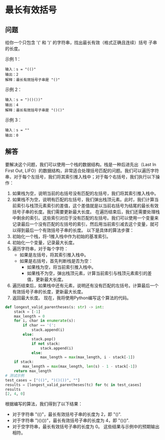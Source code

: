 # 最长有效括号
## 问题
给你一个只包含 '(' 和 ')' 的字符串，找出最长有效（格式正确且连续）括号
子串
的长度。



示例 1：
```
输入：s = "(()"
输出：2
解释：最长有效括号子串是 "()"
```
示例 2：
```
输入：s = ")()())"
输出：4
解释：最长有效括号子串是 "()()"
```
示例 3：
```
输入：s = ""
输出：0
```
## 解答
要解决这个问题，我们可以使用一个栈的数据结构。栈是一种后进先出（Last In First Out, LIFO）的数据结构，非常适合处理括号匹配的问题。我们可以遍历字符串，对于每个左括号，我们将其索引推入栈中；对于每个右括号，我们执行以下操作：
1. 如果栈为空，说明当前的右括号没有匹配的左括号，我们将其索引推入栈中。
2. 如果栈不为空，说明有匹配的左括号，我们弹出栈顶元素。此时，我们计算当前索引与栈顶元素索引的差值，这个差值就是以当前右括号为结尾的最长有效括号子串的长度。我们需要更新最大长度。
在遍历结束后，我们还需要处理栈中剩余的索引。这些索引对应于没有匹配的左括号。我们可以使用一个变量来记录最后一个没有匹配的左括号的索引，然后用当前索引减去这个变量，就可以得到最后一个有效括号子串的长度。
以下是具体的算法步骤：
1. 初始化一个栈，将-1推入栈中作为初始的基准索引。
2. 初始化一个变量，记录最大长度。
3. 遍历字符串，对于每个字符：
   - 如果是左括号，将其索引推入栈中。
   - 如果是右括号，首先判断栈是否为空：
     - 如果栈为空，将当前索引推入栈中。
     - 如果栈不为空，弹出栈顶元素，计算当前索引与栈顶元素索引的差值，更新最大长度。
4. 遍历结束后，如果栈中还有元素，说明还有没有匹配的左括号。计算最后一个有效括号子串的长度，更新最大长度。
5. 返回最大长度。
现在，我将使用Python编写这个算法的代码。
```python
def longest_valid_parentheses(s: str) -> int:
    stack = [-1]
    max_length = 0
    for i, char in enumerate(s):
        if char == '(':
            stack.append(i)
        else:
            stack.pop()
            if not stack:
                stack.append(i)
            else:
                max_length = max(max_length, i - stack[-1])
    if stack:
        max_length = max(max_length, len(s) - 1 - stack[-1])
    return max_length
# 测试示例
test_cases = ["(()", ")()())", ""]
results = [longest_valid_parentheses(tc) for tc in test_cases]
results
[2, 4, 0]
```
根据编写的算法，我们得到了以下结果：
- 对于字符串 "(()"，最长有效括号子串的长度为 2，即 "()".
- 对于字符串 ")()())"，最长有效括号子串的长度为 4，即 "()()".
- 对于空字符串，最长有效括号子串的长度为 0。
这些结果与示例中的预期输出相符。

